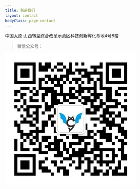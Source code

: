 ```yaml
---
title: 联系我们
layout: contact
bodyClass: page-contact
---
```

中国太原
山西转型综合改革示范区科技创新孵化基地4号8楼

> 微信公众号：

![二维码](images/social/wechat150.jpg) 